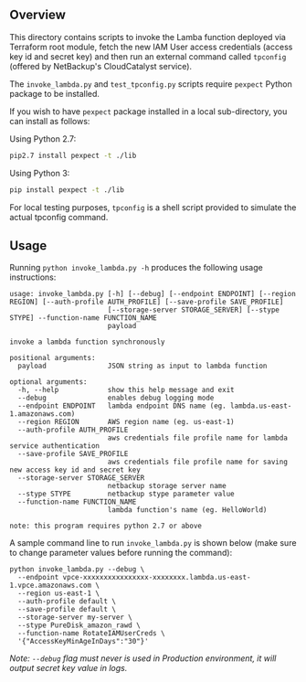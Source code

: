 ## Overview

This directory contains scripts to invoke the Lamba function deployed via Terraform root module, fetch 
the new IAM User access credentials (access key id and secret key) and then run an external command 
called `tpconfig` (offered by NetBackup's CloudCatalyst service). 

The `invoke_lambda.py` and `test_tpconfig.py` scripts require `pexpect` Python package to be installed. 

If you wish to have `pexpect` package installed in a local sub-directory, you can install as follows: 

Using Python 2.7: 
```bash
pip2.7 install pexpect -t ./lib
```

Using Python 3: 
```bash
pip install pexpect -t ./lib
```

For local testing purposes, `tpconfig` is a shell script provided to simulate the actual tpconfig command. 

## Usage

Running `python invoke_lambda.py -h` produces the following usage instructions: 

```
usage: invoke_lambda.py [-h] [--debug] [--endpoint ENDPOINT] [--region REGION] [--auth-profile AUTH_PROFILE] [--save-profile SAVE_PROFILE]
                        [--storage-server STORAGE_SERVER] [--stype STYPE] --function-name FUNCTION_NAME
                        payload

invoke a lambda function synchronously

positional arguments:
  payload               JSON string as input to lambda function

optional arguments:
  -h, --help            show this help message and exit
  --debug               enables debug logging mode
  --endpoint ENDPOINT   lambda endpoint DNS name (eg. lambda.us-east-1.amazonaws.com)
  --region REGION       AWS region name (eg. us-east-1)
  --auth-profile AUTH_PROFILE
                        aws credentials file profile name for lambda service authentication
  --save-profile SAVE_PROFILE
                        aws credentials file profile name for saving new access key id and secret key
  --storage-server STORAGE_SERVER
                        netbackup storage server name
  --stype STYPE         netbackup stype parameter value
  --function-name FUNCTION_NAME
                        lambda function's name (eg. HelloWorld)

note: this program requires python 2.7 or above
```

A sample command line to run `invoke_lambda.py` is shown below (make sure to change parameter values
before running the command): 

```shell
python invoke_lambda.py --debug \
  --endpoint vpce-xxxxxxxxxxxxxxxx-xxxxxxxx.lambda.us-east-1.vpce.amazonaws.com \
  --region us-east-1 \
  --auth-profile default \
  --save-profile default \
  --storage-server my-server \
  --stype PureDisk_amazon_rawd \
  --function-name RotateIAMUserCreds \
  '{"AccessKeyMinAgeInDays":"30"}' 
```

*Note: `--debug` flag must never is used in Production environment, it will output secret key value in logs.*